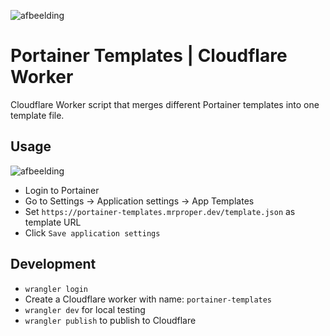 ![afbeelding](https://user-images.githubusercontent.com/33700526/224354256-8560f71c-652a-4df2-94dd-2ececd2a9e93.png)

# Portainer Templates | Cloudflare Worker
 
Cloudflare Worker script that merges different Portainer templates into one template file.

## Usage
![afbeelding](https://user-images.githubusercontent.com/33700526/224354146-f3d2e584-9604-4f2a-9ef5-2ec8007bc6fd.png)

- Login to Portainer
- Go to Settings -> Application settings -> App Templates
- Set `https://portainer-templates.mrproper.dev/template.json` as template URL
- Click `Save application settings`

## Development
- `wrangler login`
- Create a Cloudflare worker with name: `portainer-templates`
- `wrangler dev` for local testing
- `wrangler publish` to publish to Cloudflare
